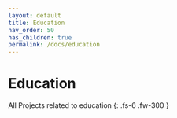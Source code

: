 ```yaml
---
layout: default
title: Education
nav_order: 50
has_children: true
permalink: /docs/education
---
```


# Education

All Projects related to education
{: .fs-6 .fw-300 }
